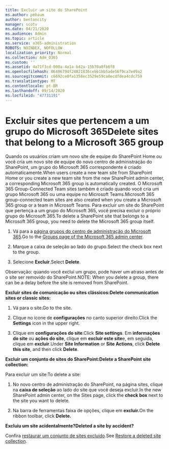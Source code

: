```yaml
---
title: Excluir um site do SharePoint
ms.author: pebaum
author: bentoncity
manager: scotv
ms.date: 04/21/2020
ms.audience: Admin
ms.topic: article
ms.service: o365-administration
ROBOTS: NOINDEX, NOFOLLOW
localization_priority: Normal
ms.collection: Adm_O365
ms.custom: ''
ms.assetid: 4a71f3cd-000a-4a1a-b42a-15b70a8fb6f8
ms.openlocfilehash: 06406794f24821836cebb1bb5ade56f9ca7e49a2
ms.sourcegitcommit: c6692ce0fa1358ec3529e59ca0ecdfdea4cdc759
ms.translationtype: MT
ms.contentlocale: pt-BR
ms.lasthandoff: 09/14/2020
ms.locfileid: "47731191"
---
```

# <a name="delete-sites-that-belong-to-a-microsoft-365-group"></a><span data-ttu-id="0c519-102">Excluir sites que pertencem a um grupo do Microsoft 365</span><span class="sxs-lookup"><span data-stu-id="0c519-102">Delete sites that belong to a Microsoft 365 group</span></span>

<span data-ttu-id="0c519-103">Quando os usuários criam um novo site de equipe do SharePoint Home ou você cria um novo site de equipe do novo centro de administração do SharePoint, um grupo do Microsoft 365 correspondente é criado automaticamente.</span><span class="sxs-lookup"><span data-stu-id="0c519-103">When users create a new team site from SharePoint Home or you create a new team site from the new SharePoint admin center, a corresponding Microsoft 365 group is automatically created.</span></span> <span data-ttu-id="0c519-104">O Microsoft 365 Group-Connected Team sites também é criado quando você cria um grupo Microsoft 365 ou uma equipe no Microsoft Teams.</span><span class="sxs-lookup"><span data-stu-id="0c519-104">Microsoft 365 group-connected team sites are also created when you create a Microsoft 365 group or a team in Microsoft Teams.</span></span> <span data-ttu-id="0c519-105">Para excluir um site do SharePoint que pertença a um grupo do Microsoft 365, você precisa excluir o próprio grupo do Microsoft 365.</span><span class="sxs-lookup"><span data-stu-id="0c519-105">To delete a SharePoint site that belongs to a Microsoft 365 group, you need to delete the Microsoft 365 group itself.</span></span> 
  
1. <span data-ttu-id="0c519-106">Vá para a [página grupos do centro de administração do Microsoft 365](https://portal.office.com/adminportal/home#/groups).</span><span class="sxs-lookup"><span data-stu-id="0c519-106">Go to the [Groups page of the Microsoft 365 admin center](https://portal.office.com/adminportal/home#/groups).</span></span>
    
2. <span data-ttu-id="0c519-107">Marque a caixa de seleção ao lado do grupo.</span><span class="sxs-lookup"><span data-stu-id="0c519-107">Select the check box next to the group.</span></span>
    
3. <span data-ttu-id="0c519-108">Selecione **Excluir**.</span><span class="sxs-lookup"><span data-stu-id="0c519-108">Select **Delete**.</span></span>
    
<span data-ttu-id="0c519-109">Observação: quando você exclui um grupo, pode haver um atraso antes de o site ser removido do SharePoint.</span><span class="sxs-lookup"><span data-stu-id="0c519-109">NOTE: When you delete a group, there can be a delay before the site is removed from SharePoint.</span></span>
  
<span data-ttu-id="0c519-110">**Excluir sites de comunicação ou sites clássicos:**</span><span class="sxs-lookup"><span data-stu-id="0c519-110">**Delete communication sites or classic sites:**</span></span>

1. <span data-ttu-id="0c519-111">Vá para o site.</span><span class="sxs-lookup"><span data-stu-id="0c519-111">Go to the site.</span></span>
  
2. <span data-ttu-id="0c519-112">Clique no ícone de **configurações** no canto superior direito.</span><span class="sxs-lookup"><span data-stu-id="0c519-112">Click the **Settings** icon in the upper right.</span></span> 
  
3. <span data-ttu-id="0c519-113">Clique em **configurações do site**.</span><span class="sxs-lookup"><span data-stu-id="0c519-113">Click **Site settings**.</span></span> <span data-ttu-id="0c519-114">Em **informações do site** ou **ações do site**, clique em **excluir este site**e, em seguida, clique em **excluir**.</span><span class="sxs-lookup"><span data-stu-id="0c519-114">Under **Site Information** or **Site Actions**, click **Delete this site**, and then click **Delete**.</span></span>
  
<span data-ttu-id="0c519-115">**Excluir um conjunto de sites do SharePoint:**</span><span class="sxs-lookup"><span data-stu-id="0c519-115">**Delete a SharePoint site collection:**</span></span>

<span data-ttu-id="0c519-116">Para excluir um site:</span><span class="sxs-lookup"><span data-stu-id="0c519-116">To delete a site:</span></span>
  
1. <span data-ttu-id="0c519-117">No novo centro de administração do SharePoint, na página sites, clique na **caixa de seleção** ao lado do site que você deseja excluir.</span><span class="sxs-lookup"><span data-stu-id="0c519-117">In the new SharePoint admin center, on the Sites page, click the **check box** next to the site you want to delete.</span></span> 
    
2. <span data-ttu-id="0c519-118">Na barra de ferramentas faixa de opções, clique em **excluir.**</span><span class="sxs-lookup"><span data-stu-id="0c519-118">On the ribbon toolbar, click **Delete.**</span></span>
    
<span data-ttu-id="0c519-119">**Excluiu um site acidentalmente?**</span><span class="sxs-lookup"><span data-stu-id="0c519-119">**Deleted a site by accident?**</span></span>

<span data-ttu-id="0c519-120">Confira [restaurar um conjunto de sites excluído](https://go.microsoft.com/fwlink/?linkid=867660).</span><span class="sxs-lookup"><span data-stu-id="0c519-120">See [Restore a deleted site collection](https://go.microsoft.com/fwlink/?linkid=867660).</span></span>
  

